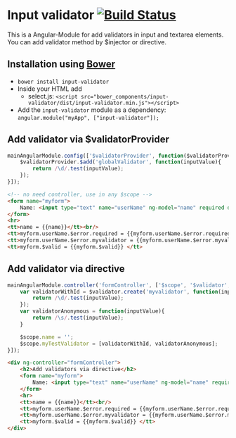 # Input validator [![Build Status](https://travis-ci.org/acido69/input-validator.png)](https://travis-ci.org/acido69/input-validator)

This is a Angular-Module for add validators in input and textarea elements.
You can add validator method by $injector or directive.

## Installation using [Bower](http://bower.io/)

- `bower install input-validator`
- Inside your HTML add
  - select.js: `<script src="bower_components/input-validator/dist/input-validator.min.js"></script>`
- Add the `input-validator` module as a dependency: `angular.module("myApp", ["input-validator"]);`

## Add validator via $validatorProvider
```javascript
mainAngularModule.config(['$validatorProvider', function($validatorProvider){
    $validatorProvider.$add('globalValidator', function(inputValue){
        return /\d/.test(inputValue);
    });
}]);
```
```html
<!-- no need controller, use in any $scope -->
<form name="myform">
    Name: <input type="text" name="userName" ng-model="name" required data-validator="'globalValidator'" placeholder="space and 1"/>
</form>
<hr>
<tt>name = {{name}}</tt><br/>
<tt>myform.userName.$error.required = {{myform.userName.$error.required}}</tt><br/>
<tt>myform.userName.$error.myvalidator = {{myform.userName.$error.myvalidator}}</tt><br/>
<tt>myform.$valid = {{myform.$valid}} </tt>
```

## Add validator via directive
```javascript
mainAngularModule.controller('formController', ['$scope', '$validator', function($scope, $validator){
    var validatorWithId = $validator.create('myvalidator', function(inputValue){
        return /\d/.test(inputValue);
    });
    var validatorAnonymous = function(inputValue){
        return /\s/.test(inputValue);
    }

    $scope.name = '';
    $scope.myTestValidator = [validatorWithId, validatorAnonymous];
}]);
```

```html
<div ng-controller="formController">
    <h2>Add validators via directive</h2>
    <form name="myform">
        Name: <input type="text" name="userName" ng-model="name" required data-validator="myTestValidator" placeholder="space and 1"/>
    </form>
    <hr>
    <tt>name = {{name}}</tt><br/>
    <tt>myform.userName.$error.required = {{myform.userName.$error.required}}</tt><br/>
    <tt>myform.userName.$error.myvalidator = {{myform.userName.$error.myvalidator}}</tt><br/>
    <tt>myform.$valid = {{myform.$valid}} </tt>
</div>
```